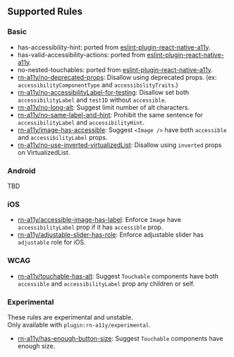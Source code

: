## Supported Rules

### Basic

- has-accessibility-hint: ported from [eslint-plugin-react-native-a11y](https://github.com/FormidableLabs/eslint-plugin-react-native-a11y).
- has-valid-accessibility-actions: ported from [eslint-plugin-react-native-a11y](https://github.com/FormidableLabs/eslint-plugin-react-native-a11y).
- no-nested-touchables: ported from [eslint-plugin-react-native-a11y](https://github.com/FormidableLabs/eslint-plugin-react-native-a11y).
- [rn-a11y/no-deprecated-props](./basic/no-deprecated-props.md): Disallow using deprecated props. (ex: `accessibilityComponentType` and `accessibilityTraits`.)
- [rn-a11y/no-accessibilityLabel-for-testing](./ios/no-accessibilityLabel-for-testing.md): Disallow set both `accessibilityLabel` and `testID` without `accessible`.
- [rn-a11y/no-long-alt](./basic/no-long-alt.md): Suggest limit number of alt characters.
- [rn-a11y/no-same-label-and-hint](./basic/no-same-label-and-hint.md): Prohibit the same sentence for `accessibilityLabel` and `accessibilityHint`.
- [rn-a11y/image-has-accessible](./basic/image-has-accessible.md): Suggest `<Image />` have both `accessible` and `accessibilityLabel` props.
- [rn-a11y/no-use-inverted-virtualizedList](./basic/no-use-inverted-virtualizedList.md): Disallow using `inverted` props on VirtualizedList.

### Android

TBD

### iOS

- [rn-a11y/accessible-image-has-label](./ios/accessible-image-has-label.md): Enforce `Image` have `accessibilityLabel` prop if it has `accessible` prop.
- [rn-a11y/adjustable-slider-has-role](./ios/adjustable-slider-has-role.md): Enforce adjustable slider has `adjustable` role for iOS.

### WCAG

- [rn-a11y/touchable-has-alt](./wcag/touchable-has-alt.md): Suggest `Touchable` components have both `accessible` and `accessibilityLabel` prop any children or self.

### Experimental

These rules are experimental and unstable.  
Only available with `plugin:rn-a11y/experimental`.

- [rn-a11y/has-enough-button-size](./android/has-enough-button-size.md): Suggest `Touchable` components have enough size.
